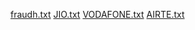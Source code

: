 
[fraudh.txt](https://github.com/mesonansh/kuttaaa.github.io/files/6577889/fraudh.txt)
[JIO.txt](https://github.com/mesonansh/kuttaaa.github.io/files/6577890/JIO.txt)
[VODAFONE.txt](https://github.com/mesonansh/kuttaaa.github.io/files/6577891/VODAFONE.txt)
[AIRTE.txt](https://github.com/mesonansh/kuttaaa.github.io/files/6577893/AIRTE.txt)
